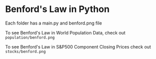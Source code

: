 # Benford's Law in Python

Each folder has a main.py and benford.png file

To see Benford's Law in World Population Data, check out ```population/benford.png```

To see Benford's Law in S&P500 Component Closing Prices check out ```stocks/benford.png```
